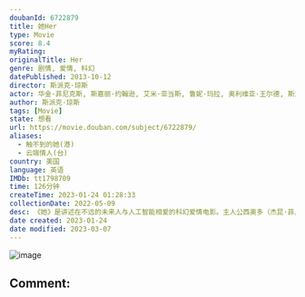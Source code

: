 ```yaml
---
doubanId: 6722879
title: 她Her
type: Movie
score: 8.4
myRating: 
originalTitle: Her
genre: 剧情, 爱情, 科幻
datePublished: 2013-10-12
director: 斯派克·琼斯
actor: 华金·菲尼克斯, 斯嘉丽·约翰逊, 艾米·亚当斯, 鲁妮·玛拉, 奥利维亚·王尔德, 斯派克·琼斯, 琳恩·, 盖布·戈麦斯, 克里斯·帕拉特, 梅·林德斯特罗姆, 比尔·哈德尔, 克里斯汀·韦格, 布莱恩·约翰逊, 马特·莱斯切尔, 普拉莫德库马尔, 史蒂夫·齐西斯, 格雷茜·普瑞维特, 波茜娅·道布尔戴, 斯蒂芬妮·索科琳斯基, 布莱恩·考克斯, 里奥·巴里加亚, 琼·布莱尔, 塞斯·凯尔, 李·克里斯蒂安, 尼科·戴维, 香农·爱德华兹, 阿莉娅·珍妮, 仁·库恩, 菲奥娜·林克, 卡罗尔·麦克法登, 杰里米·拉布, 劳拉·柯尔孔, 帕梅拉·罗伊兰斯, 玛丽安·萨斯塔德·奥特森, 伊维特·桑德斯, 卡桑德拉·斯塔尔, 查克·大卫·威利斯, 林原惠美, 山姆·贾格, 凯瑟琳·波切尔, undefined
author: 斯派克·琼斯
tags: [Movie]
state: 想看
url: https://movie.douban.com/subject/6722879/
aliases:
  - 触不到的她(港)
  - 云端情人(台)
country: 美国
language: 英语
IMDb: tt1798709
time: 126分钟
createTime: 2023-01-24 01:28:33
collectionDate: 2022-05-09
desc: 《她》是讲述在不远的未来人与人工智能相爱的科幻爱情电影。主人公西奥多（杰昆·菲尼克斯JoaquinPhoenix饰）是一位信件撰写人，心思细腻而深邃，能写出最感人肺腑的信件。他刚结束与妻子凯瑟琳...
date created: 2023-01-24
date modified: 2023-03-07
---
```


![image](p2166850749.jpg)

Comment:
---
